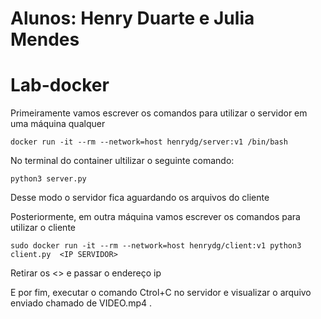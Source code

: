 # Alunos: Henry Duarte e Julia Mendes

# Lab-docker

Primeiramente vamos escrever os comandos para utilizar o servidor em uma máquina qualquer

```
docker run -it --rm --network=host henrydg/server:v1 /bin/bash
```
No terminal do container ultilizar o seguinte comando:
```
python3 server.py
```
Desse modo o servidor fica aguardando os arquivos do cliente


Posteriormente, em outra máquina vamos escrever os comandos para utilizar o cliente
```
sudo docker run -it --rm --network=host henrydg/client:v1 python3 client.py  <IP SERVIDOR>
```
Retirar os <> e passar o endereço ip

E por fim, executar o comando Ctrol+C no servidor e visualizar o arquivo enviado chamado de VIDEO.mp4 .



